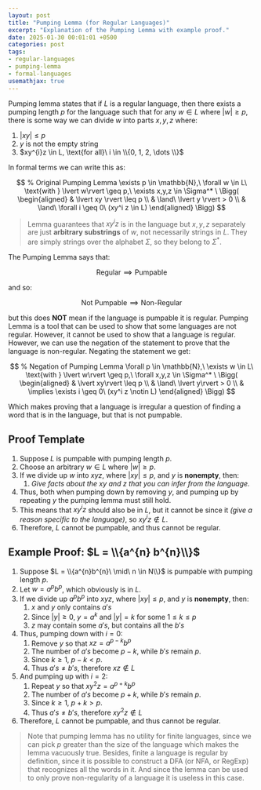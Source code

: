 ```yaml
---
layout: post
title: "Pumping Lemma (for Regular Languages)"
excerpt: "Explanation of the Pumping Lemma with example proof."
date: 2025-01-30 00:01:01 +0500
categories: post
tags:
- regular-languages
- pumping-lemma
- formal-languages
usemathjax: true
---
```


Pumping lemma states that if $L$ is a regular language, then there exists a pumping length $p$ for the language such that for any $w \in L$ where $\lvert w \rvert \ge p$, there is some way we can divide $w$ into parts $x,y,z$ where:

1. $\lvert xy \rvert  \le p$
2. $y\ \text{is not the empty string}$
3. $xy^{i}z \in L, \text{for all}\ i \in \\{0, 1, 2, \dots \\}$

In formal terms we can write this as:

$$
% Original Pumping Lemma
\exists p \in \mathbb{N},\ \forall w \in L\ \text{with } \lvert w\rvert  \geq p,\ \exists x,y,z \in \Sigma^* \ \Bigg( 
\begin{aligned} 
& \lvert xy \rvert  \leq p \\ 
& \land\ \lvert y \rvert  > 0 \\ 
& \land\ \forall i \geq 0\ (xy^i z \in L) 
\end{aligned} 
\Bigg)
$$

> Lemma guarantees that $xy^{i}z$ is in the language but $x, y, z$ separately are just **arbitrary substrings** of $w$, not necessarily strings in $L$. They are simply strings over the alphabet $\Sigma$, so they belong to $\Sigma^*$.

The Pumping Lemma says that:

$$
\text{Regular} \implies \text{Pumpable}
$$

and so:

$$
\text{Not Pumpable} \implies \text{Non-Regular}
$$

but this does **NOT** mean if the language is pumpable it is regular. Pumping Lemma is a tool that can be used to show that some languages are not regular. However, it cannot be used to show that a language is regular. However, we can use the negation of the statement to prove that the language is non-regular. Negating the statement we get:

$$
% Negation of Pumping Lemma
\forall p \in \mathbb{N},\ \exists w \in L\ \text{with } \lvert w\rvert  \geq p,\ \forall x,y,z \in \Sigma^* \ \Bigg( 
\begin{aligned} 
& \lvert xy\rvert  \leq p \\ 
& \land\ \lvert y\rvert  > 0 \\ 
& \implies \exists i \geq 0\ (xy^i z \notin L) 
\end{aligned} 
\Bigg)
$$

Which makes proving that a language is irregular a question of finding a word that is in the language, but that is not pumpable.

## Proof Template

1. Suppose $L$ is pumpable with pumping length $p$.
2. Choose an arbitrary $w \in L$ where $\lvert w\rvert  \ge p$.
3. If we divide up $w$ into $xyz$, where $\lvert xy\rvert  \le p$, and $y$ is **nonempty**, then:
	1. *Give facts about the $xy$ and $z$ that you can infer from the language.*
4. Thus, both when pumping down by removing $y$, and pumping up by repeating $y$ the pumping lemma must still hold.
5. This means that $xy^{i}z$ should also be in $L$, but it cannot be since it *(give a reason specific to the language)*, so $xy^{i} z \notin L$.
6. Therefore, $L$ cannot be pumpable, and thus cannot be regular.

## Example Proof: $L = \\{a^{n} b^{n}\\}$

1. Suppose $L = \\{a^{n}b^{n}\ \mid\ n \in N\\}$ is pumpable with pumping length $p$.
2. Let $w = a^{p}b^{p}$, which obviously is in $L$.
3. If we divide up $a^{p}b^{p}$ into $xyz$, where $\lvert xy\rvert  \le p$, and $y$ is **nonempty**, then:
	1. $x$ and $y$ only contains $a's$
	2. Since $\lvert y\rvert  \ge 0$, $y = a^{k}\ \text{and}\ \lvert y\rvert  = k$ for some $1 \le k \le p$
	3. $z$ may contain some $a's$, but contains all the $b's$
4. Thus, pumping down with $i = 0$:
	1. Remove $y$ so that $xz = a^{p−k}b^{p}$
	2. The number of $a's$ become $p − k$, while $b's$ remain $p$.
	3. Since $k \ge 1$, $p - k \lt p$.
	4. Thus $a's \neq b's$, therefore $xz \notin L$
5. And pumping up with $i = 2$:
	1. Repeat $y$ so that $xy^{2}z = a^{p+k}b^{p}$
	2. The number of $a's$ become $p + k$, while $b's$ remain $p$.
	3. Since $k \ge 1$, $p + k \gt p$.
	4. Thus $a's \neq b's$, therefore $xy^{2}z \notin L$
6. Therefore, $L$ cannot be pumpable, and thus cannot be regular.

> Note that pumping lemma has no utility for finite languages, since we can pick $p$ greater than the size of the language which makes the lemma vacuously true. Besides, finite a language is regular by definition, since it is possible to construct a DFA (or NFA, or RegExp) that recognizes all the words in it. And since the lemma can be used to only prove non-regularity of a language it is useless in this case.
 